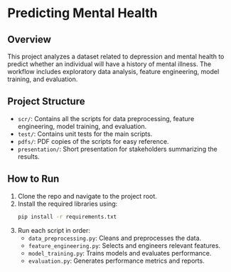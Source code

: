 # Predicting Mental Health

## Overview
This project analyzes a dataset related to depression and mental health to predict whether an individual will have a history of mental illness. The workflow includes exploratory data analysis, feature engineering, model training, and evaluation.

## Project Structure
- `scr/`: Contains all the scripts for data preprocessing, feature engineering, model training, and evaluation.
- `test/`: Contains unit tests for the main scripts.
- `pdfs/`: PDF copies of the scripts for easy reference.
- `presentation/`: Short presentation for stakeholders summarizing the results.

## How to Run
1. Clone the repo and navigate to the project root.
2. Install the required libraries using:
    ```bash
    pip install -r requirements.txt
    ```
3. Run each script in order:
    - `data_preprocessing.py`: Cleans and preprocesses the data.
    - `feature_engineering.py`: Selects and engineers relevant features.
    - `model_training.py`: Trains models and evaluates performance.
    - `evaluation.py`: Generates performance metrics and reports.
